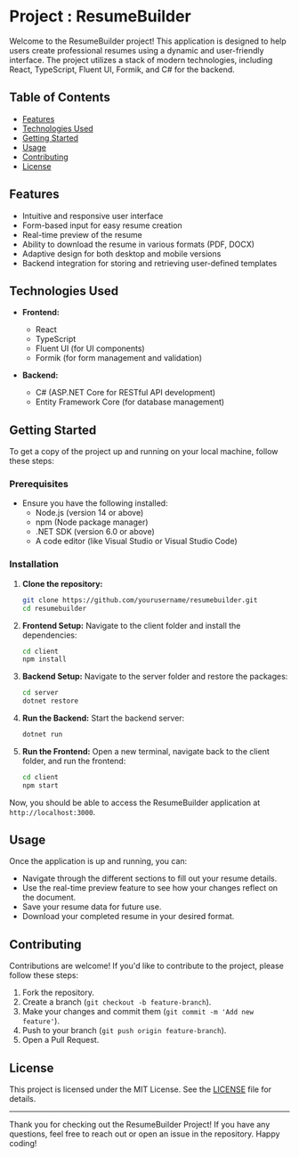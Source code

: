 # Project : ResumeBuilder

Welcome to the ResumeBuilder project! This application is designed to help users create professional resumes using a dynamic and user-friendly interface. The project utilizes a stack of modern technologies, including React, TypeScript, Fluent UI, Formik, and C# for the backend.

## Table of Contents

- [Features](#features)
- [Technologies Used](#technologies-used)
- [Getting Started](#getting-started)
- [Usage](#usage)
- [Contributing](#contributing)
- [License](#license)

## Features

- Intuitive and responsive user interface
- Form-based input for easy resume creation
- Real-time preview of the resume
- Ability to download the resume in various formats (PDF, DOCX)
- Adaptive design for both desktop and mobile versions
- Backend integration for storing and retrieving user-defined templates

## Technologies Used

- **Frontend:**
  - React
  - TypeScript
  - Fluent UI (for UI components)
  - Formik (for form management and validation)

- **Backend:**
  - C# (ASP.NET Core for RESTful API development)
  - Entity Framework Core (for database management)

## Getting Started

To get a copy of the project up and running on your local machine, follow these steps:

### Prerequisites

- Ensure you have the following installed:
  - Node.js (version 14 or above)
  - npm (Node package manager)
  - .NET SDK (version 6.0 or above)
  - A code editor (like Visual Studio or Visual Studio Code)

### Installation

1. **Clone the repository:**
   ```bash
   git clone https://github.com/yourusername/resumebuilder.git
   cd resumebuilder
   ```

2. **Frontend Setup:**
   Navigate to the client folder and install the dependencies:
   ```bash
   cd client
   npm install
   ```

3. **Backend Setup:**
   Navigate to the server folder and restore the packages:
   ```bash
   cd server
   dotnet restore
   ```

4. **Run the Backend:**
   Start the backend server:
   ```bash
   dotnet run
   ```

5. **Run the Frontend:**
   Open a new terminal, navigate back to the client folder, and run the frontend:
   ```bash
   cd client
   npm start
   ```

Now, you should be able to access the ResumeBuilder application at `http://localhost:3000`.

## Usage

Once the application is up and running, you can:

- Navigate through the different sections to fill out your resume details.
- Use the real-time preview feature to see how your changes reflect on the document.
- Save your resume data for future use.
- Download your completed resume in your desired format.

## Contributing

Contributions are welcome! If you'd like to contribute to the project, please follow these steps:

1. Fork the repository.
2. Create a branch (`git checkout -b feature-branch`).
3. Make your changes and commit them (`git commit -m 'Add new feature'`).
4. Push to your branch (`git push origin feature-branch`).
5. Open a Pull Request.

## License

This project is licensed under the MIT License. See the [LICENSE](LICENSE) file for details.

---

Thank you for checking out the ResumeBuilder Project! If you have any questions, feel free to reach out or open an issue in the repository. Happy coding!
